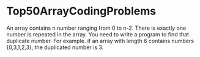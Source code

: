 # Top50ArrayCodingProblems
An array contains n number ranging from 0 to n-2. There is exactly one number is repeated in the array. You need to write a program to find that duplicate number. For example. if an array with length 6 contains numbers {0,3,1,2,3}, the duplicated number is 3.  
